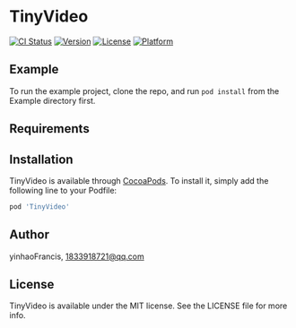 # TinyVideo

[![CI Status](https://img.shields.io/travis/yinhaoFrancis/TinyVideo.svg?style=flat)](https://travis-ci.org/yinhaoFrancis/TinyVideo)
[![Version](https://img.shields.io/cocoapods/v/TinyVideo.svg?style=flat)](https://cocoapods.org/pods/TinyVideo)
[![License](https://img.shields.io/cocoapods/l/TinyVideo.svg?style=flat)](https://cocoapods.org/pods/TinyVideo)
[![Platform](https://img.shields.io/cocoapods/p/TinyVideo.svg?style=flat)](https://cocoapods.org/pods/TinyVideo)

## Example

To run the example project, clone the repo, and run `pod install` from the Example directory first.

## Requirements

## Installation

TinyVideo is available through [CocoaPods](https://cocoapods.org). To install
it, simply add the following line to your Podfile:

```ruby
pod 'TinyVideo'
```

## Author

yinhaoFrancis, 1833918721@qq.com

## License

TinyVideo is available under the MIT license. See the LICENSE file for more info.
